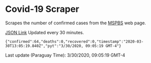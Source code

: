 # Covid-19 Scraper

Scrapes the number of confirmed cases from the [MSPBS](https://www.mspbs.gov.py/covid-19.php) web page.

[JSON Link](https://jmayalag.github.io/covid19-scrape/cases.json)
Updated every 30 minutes.
```
{"confirmed":64,"deaths":0,"recovered":0,"timestamp":"2020-03-30T13:05:19.840Z","pyt":"3/30/2020, 09:05:19 GMT-4"}
```
Last update (Paraguay Time): 3/30/2020, 09:05:19 GMT-4